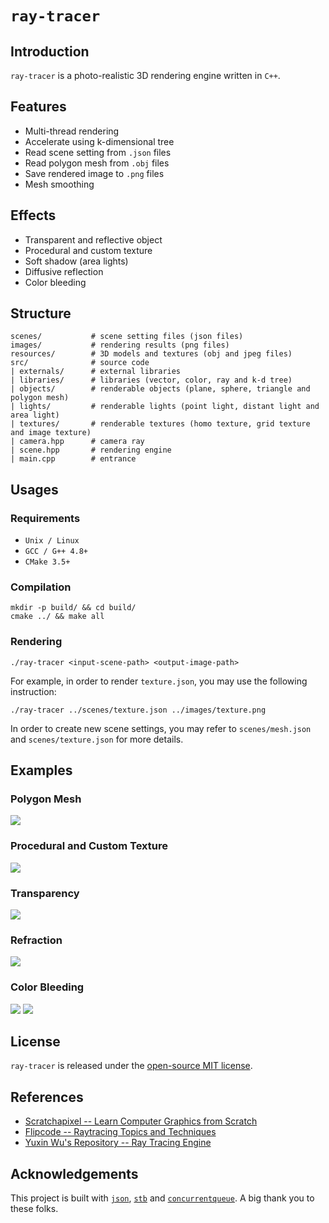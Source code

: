 # `ray-tracer`

## Introduction

`ray-tracer` is a photo-realistic 3D rendering engine written in `C++`.

## Features
* Multi-thread rendering
* Accelerate using k-dimensional tree
* Read scene setting from `.json` files
* Read polygon mesh from `.obj` files
* Save rendered image to `.png` files
* Mesh smoothing

## Effects
* Transparent and reflective object
* Procedural and custom texture
* Soft shadow (area lights)
* Diffusive reflection
* Color bleeding

## Structure
```
scenes/           # scene setting files (json files)
images/           # rendering results (png files)
resources/        # 3D models and textures (obj and jpeg files)
src/              # source code
| externals/      # external libraries
| libraries/      # libraries (vector, color, ray and k-d tree)
| objects/        # renderable objects (plane, sphere, triangle and polygon mesh)
| lights/         # renderable lights (point light, distant light and area light)
| textures/       # renderable textures (homo texture, grid texture and image texture)
| camera.hpp      # camera ray
| scene.hpp       # rendering engine
| main.cpp        # entrance
```

## Usages

### Requirements
* `Unix / Linux`
* `GCC / G++ 4.8+`
* `CMake 3.5+`

### Compilation
```
mkdir -p build/ && cd build/
cmake ../ && make all
```

### Rendering
```
./ray-tracer <input-scene-path> <output-image-path>
```

For example, in order to render `texture.json`, you may use the following instruction:

```
./ray-tracer ../scenes/texture.json ../images/texture.png
```

In order to create new scene settings, you may refer to `scenes/mesh.json` and `scenes/texture.json` for more details.

## Examples

### Polygon Mesh
![](https://raw.githubusercontent.com/zhijian-liu/ray-tracer/master/images/mesh.png?token=AFg7pXpXn6uAR-L5a7T5GReCxJ6ye3izks5Y7feVwA%3D%3D)

### Procedural and Custom Texture
![](https://raw.githubusercontent.com/zhijian-liu/ray-tracer/master/images/texture.png?token=AFg7pU2Byriy1aq_iKS6rzPu3nj5hjdHks5Y7dcbwA%3D%3D)

### Transparency
![](https://raw.githubusercontent.com/zhijian-liu/ray-tracer/master/images/transparency.png?token=AFg7pQbDaRErdzj_H-w_htaiA7k82zvhks5Y7deGwA%3D%3D)

### Refraction
![](https://raw.githubusercontent.com/zhijian-liu/ray-tracer/master/images/refraction.png?token=AFg7pfgtsNps7IKnm01yuNhUW6A1SxsVks5Y7deKwA%3D%3D)

### Color Bleeding
![](https://raw.githubusercontent.com/zhijian-liu/ray-tracer/master/images/sphere-bleeding.png?token=AFg7pfCouP7DkGDPfERG-Sk7LgATaI0Gks5Y7deLwA%3D%3D)
![](https://raw.githubusercontent.com/zhijian-liu/ray-tracer/master/images/plane-bleeding.png?token=AFg7pT20KmuMc_LIJeiAvNxdEQy-AZ61ks5Y7deMwA%3D%3D)

## License
`ray-tracer` is released under the [open-source MIT license](https://github.com/zhijian-liu/ray-tracer/blob/master/LICENSE).

## References
* [Scratchapixel -- Learn Computer Graphics from Scratch](https://www.scratchapixel.com)
* [Flipcode -- Raytracing Topics and Techniques](http://www.flipcode.com/archives/Raytracing_Topics_Techniques-Part_1_Introduction.shtml)
* [Yuxin Wu's Repository -- Ray Tracing Engine](https://github.com/ppwwyyxx/Ray-Tracing-Engine)

## Acknowledgements
This project is built with [`json`](https://github.com/nlohmann/json), [`stb`](https://github.com/nothings/stb) and [`concurrentqueue`](https://github.com/cameron314/concurrentqueue). A big thank you to these folks.

